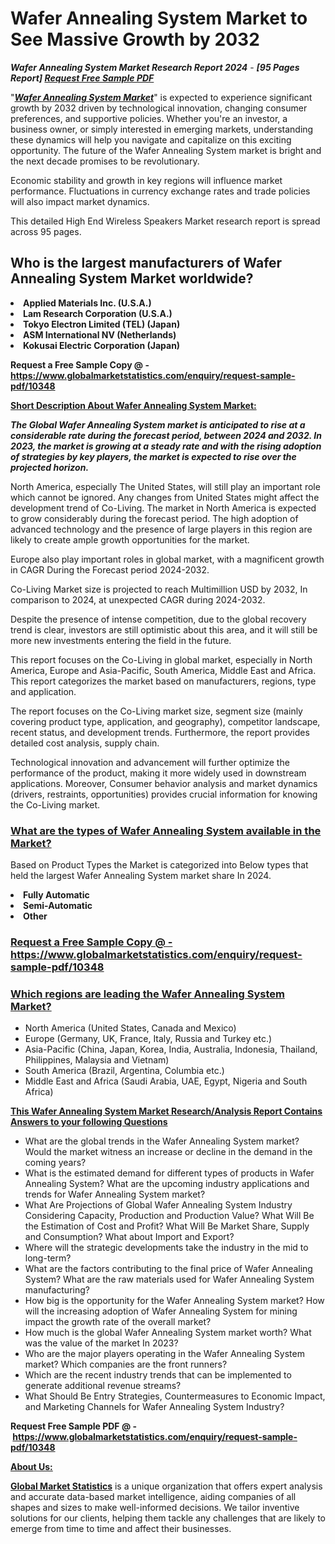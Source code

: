 <h1>Wafer Annealing System Market to See Massive Growth by 2032</h1><p><em><strong>Wafer Annealing System Market Research Report 2024</strong></em>&nbsp;-&nbsp;<em><strong>[95 Pages Report] </strong></em><em><strong><a href="https://www.globalmarketstatistics.com/enquiry/request-sample-pdf/10348">Request Free Sample PDF</a></strong></em></p><p>"<a style="font-style: italic; font-weight: bold;" href="https://www.globalmarketstatistics.com/market-reports/wafer-annealing-system-market-10348">Wafer Annealing System Market</a>" is expected to experience significant growth by 2032 driven by technological innovation, changing consumer preferences, and supportive policies. Whether you're an investor, a business owner, or simply interested in emerging markets, understanding these dynamics will help you navigate and capitalize on this exciting opportunity. The future of the&nbsp;Wafer Annealing System market is bright and the next decade promises to be revolutionary.</p><p>Economic stability and growth in key regions will influence market performance. Fluctuations in currency exchange rates and trade policies will also impact market dynamics.</p><p>This detailed&nbsp;High End Wireless Speakers Market research report is spread across 95 pages.</p><h2><strong>Who is the largest manufacturers of Wafer Annealing System Market worldwide?</strong></h2><p><strong><li>Applied Materials Inc. (U.S.A.)<li>Lam Research Corporation (U.S.A.)<li>Tokyo Electron Limited (TEL) (Japan)<li>ASM International NV (Netherlands)<li>Kokusai Electric Corporation (Japan)</strong></p><p><strong>Request a Free Sample Copy @ - <a href="https://www.globalmarketstatistics.com/enquiry/request-sample-pdf/10348">https://www.globalmarketstatistics.com/enquiry/request-sample-pdf/10348</a></strong></p><p><strong><u>Short Description About Wafer Annealing System Market:</u></strong></p><p><strong><em>The Global Wafer Annealing System market is anticipated to rise at a considerable rate during the forecast period, between 2024 and 2032. In 2023, the market is growing at a steady rate and with the rising adoption of strategies by key players, the market is expected to rise over the projected horizon.</em></strong></p><p>North America, especially The United States, will still play an important role which cannot be ignored. Any changes from United States might affect the development trend of Co-Living. The market in North America is expected to grow considerably during the forecast period. The high adoption of advanced technology and the presence of large players in this region are likely to create ample growth opportunities for the market.</p><p>Europe also play important roles in global market, with a magnificent growth in CAGR During the Forecast period 2024-2032.</p><p>Co-Living Market size is projected to reach Multimillion USD by 2032, In comparison to 2024, at unexpected CAGR during 2024-2032.</p><p>Despite the presence of intense competition, due to the global recovery trend is clear, investors are still optimistic about this area, and it will still be more new investments entering the field in the future.</p><p>This report focuses on the Co-Living in global market, especially in North America, Europe and Asia-Pacific, South America, Middle East and Africa. This report categorizes the market based on manufacturers, regions, type and application.</p><p>The report focuses on the Co-Living market size, segment size (mainly covering product type, application, and geography), competitor landscape, recent status, and development trends. Furthermore, the report provides detailed cost analysis, supply chain.</p><p>Technological innovation and advancement will further optimize the performance of the product, making it more widely used in downstream applications. Moreover, Consumer behavior analysis and market dynamics (drivers, restraints, opportunities) provides crucial information for knowing the Co-Living market.</p><h3 class="rank-math-question "><span style="text-decoration: underline;">What are the types of Wafer Annealing System available in the Market?</span></h3><p>Based on Product Types the Market is categorized into Below types that held the largest Wafer Annealing System market share In 2024.</p><p><strong><li>Fully Automatic<li>Semi-Automatic<li>Other</strong></p><h3 class="rank-math-question "><span style="text-decoration: underline;">Request a Free Sample Copy @ - <a href="https://www.globalmarketstatistics.com/enquiry/request-sample-pdf/10348">https://www.globalmarketstatistics.com/enquiry/request-sample-pdf/10348</a></span></h3><h3 class="rank-math-question "><span style="text-decoration: underline;">Which regions are leading the Wafer Annealing System Market?</span></h3><ul><li>North America (United States, Canada and Mexico)</li><li>Europe (Germany, UK, France, Italy, Russia and Turkey etc.)</li><li>Asia-Pacific (China, Japan, Korea, India, Australia, Indonesia, Thailand, Philippines, Malaysia and Vietnam)</li><li>South America (Brazil, Argentina, Columbia etc.)</li><li>Middle East and Africa (Saudi Arabia, UAE, Egypt, Nigeria and South Africa)</li></ul><p><strong><u>This Wafer Annealing System Market Research/Analysis Report Contains Answers to your following Questions</u></strong></p><ul><li>What are the global trends in the Wafer Annealing System market? Would the market witness an increase or decline in the demand in the coming years?</li><li>What is the estimated demand for different types of products in Wafer Annealing System? What are the upcoming industry applications and trends for Wafer Annealing System market?</li><li>What Are Projections of Global Wafer Annealing System Industry Considering Capacity, Production and Production Value? What Will Be the Estimation of Cost and Profit? What Will Be Market Share, Supply and Consumption? What about Import and Export?</li><li>Where will the strategic developments take the industry in the mid to long-term?</li><li>What are the factors contributing to the final price of Wafer Annealing System? What are the raw materials used for Wafer Annealing System manufacturing?</li><li>How big is the opportunity for the Wafer Annealing System market? How will the increasing adoption of Wafer Annealing System for mining impact the growth rate of the overall market?</li><li>How much is the global Wafer Annealing System market worth? What was the value of the market In 2023?</li><li>Who are the major players operating in the Wafer Annealing System market? Which companies are the front runners?</li><li>Which are the recent industry trends that can be implemented to generate additional revenue streams?</li><li>What Should Be Entry Strategies, Countermeasures to Economic Impact, and Marketing Channels for Wafer Annealing System Industry?</li></ul><p><strong>Request Free Sample PDF @ -&nbsp;<a href="https://www.globalmarketstatistics.com/enquiry/request-sample-pdf/10348">https://www.globalmarketstatistics.com/enquiry/request-sample-pdf/10348</a></strong></p><p><strong><u>About Us:</u></strong></p><p><strong><a href="https://www.globalmarketstatistics.com/">Global Market Statistics</a></strong> is a unique organization that offers expert analysis and accurate data-based market intelligence, aiding companies of all shapes and sizes to make well-informed decisions. We tailor inventive solutions for our clients, helping them tackle any challenges that are likely to emerge from time to time and affect their businesses.</p>

